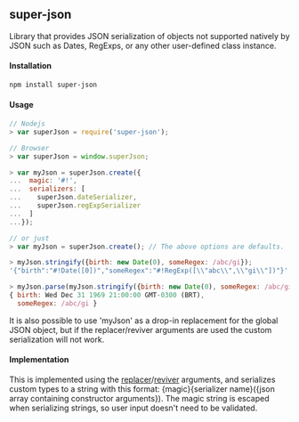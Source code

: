 ## super-json

  Library that provides JSON serialization of objects not supported natively
 by JSON such as Dates, RegExps, or any other user-defined class instance.

#### Installation

```sh
npm install super-json
```

#### Usage

```js
// Nodejs
> var superJson = require('super-json');

// Browser
> var superJson = window.superJson;

> var myJson = superJson.create({
...  magic: '#!',
...  serializers: [
...    superJson.dateSerializer,
...    superJson.regExpSerializer
...  ]
...});

// or just
> var myJson = superJson.create(); // The above options are defaults.

> myJson.stringify({birth: new Date(0), someRegex: /abc/gi}); 
'{"birth":"#!Date([0])","someRegex":"#!RegExp([\\"abc\\",\\"gi\\"])"}'

> myJson.parse(myJson.stringify({birth: new Date(0), someRegex: /abc/gi})) 
{ birth: Wed Dec 31 1969 21:00:00 GMT-0300 (BRT),
  someRegex: /abc/gi }
``` 

  It is also possible to use 'myJson' as a drop-in replacement for the global JSON
object, but if the replacer/reviver arguments are used the custom serialization
will not work.

#### Implementation

  This is implemented using the 
<a href="https://developer.mozilla.org/en-US/docs/JavaScript/Reference/Global_Objects/JSON/stringify">replacer</a>/<a href="https://developer.mozilla.org/en-US/docs/JavaScript/Reference/Global_Objects/JSON/parse">reviver</a>
arguments, and serializes custom types to a string with this format:
{magic}{serializer name}({json array containing constructor arguments}). The
magic string is escaped when serializing strings, so user input doesn't need
to be validated.
